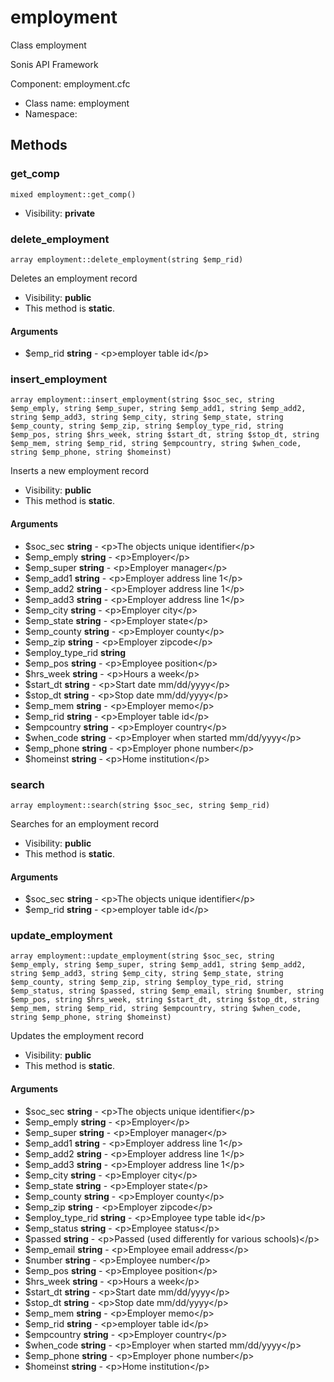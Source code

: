 employment
===============

Class employment

Sonis API Framework

Component: employment.cfc


* Class name: employment
* Namespace: 







Methods
-------


### get_comp

    mixed employment::get_comp()





* Visibility: **private**




### delete_employment

    array employment::delete_employment(string $emp_rid)

Deletes an employment record



* Visibility: **public**
* This method is **static**.


#### Arguments
* $emp_rid **string** - &lt;p&gt;employer table id&lt;/p&gt;



### insert_employment

    array employment::insert_employment(string $soc_sec, string $emp_emply, string $emp_super, string $emp_add1, string $emp_add2, string $emp_add3, string $emp_city, string $emp_state, string $emp_county, string $emp_zip, string $employ_type_rid, string $emp_pos, string $hrs_week, string $start_dt, string $stop_dt, string $emp_mem, string $emp_rid, string $empcountry, string $when_code, string $emp_phone, string $homeinst)

Inserts a new employment record



* Visibility: **public**
* This method is **static**.


#### Arguments
* $soc_sec **string** - &lt;p&gt;The objects unique identifier&lt;/p&gt;
* $emp_emply **string** - &lt;p&gt;Employer&lt;/p&gt;
* $emp_super **string** - &lt;p&gt;Employer manager&lt;/p&gt;
* $emp_add1 **string** - &lt;p&gt;Employer address line 1&lt;/p&gt;
* $emp_add2 **string** - &lt;p&gt;Employer address line 1&lt;/p&gt;
* $emp_add3 **string** - &lt;p&gt;Employer address line 1&lt;/p&gt;
* $emp_city **string** - &lt;p&gt;Employer city&lt;/p&gt;
* $emp_state **string** - &lt;p&gt;Employer state&lt;/p&gt;
* $emp_county **string** - &lt;p&gt;Employer county&lt;/p&gt;
* $emp_zip **string** - &lt;p&gt;Employer zipcode&lt;/p&gt;
* $employ_type_rid **string**
* $emp_pos **string** - &lt;p&gt;Employee position&lt;/p&gt;
* $hrs_week **string** - &lt;p&gt;Hours a week&lt;/p&gt;
* $start_dt **string** - &lt;p&gt;Start date mm/dd/yyyy&lt;/p&gt;
* $stop_dt **string** - &lt;p&gt;Stop date mm/dd/yyyy&lt;/p&gt;
* $emp_mem **string** - &lt;p&gt;Employer memo&lt;/p&gt;
* $emp_rid **string** - &lt;p&gt;Employer table id&lt;/p&gt;
* $empcountry **string** - &lt;p&gt;Employer country&lt;/p&gt;
* $when_code **string** - &lt;p&gt;Employer when started mm/dd/yyyy&lt;/p&gt;
* $emp_phone **string** - &lt;p&gt;Employer phone number&lt;/p&gt;
* $homeinst **string** - &lt;p&gt;Home institution&lt;/p&gt;



### search

    array employment::search(string $soc_sec, string $emp_rid)

Searches for an employment record



* Visibility: **public**
* This method is **static**.


#### Arguments
* $soc_sec **string** - &lt;p&gt;The objects unique identifier&lt;/p&gt;
* $emp_rid **string** - &lt;p&gt;employer table id&lt;/p&gt;



### update_employment

    array employment::update_employment(string $soc_sec, string $emp_emply, string $emp_super, string $emp_add1, string $emp_add2, string $emp_add3, string $emp_city, string $emp_state, string $emp_county, string $emp_zip, string $employ_type_rid, string $emp_status, string $passed, string $emp_email, string $number, string $emp_pos, string $hrs_week, string $start_dt, string $stop_dt, string $emp_mem, string $emp_rid, string $empcountry, string $when_code, string $emp_phone, string $homeinst)

Updates the employment record



* Visibility: **public**
* This method is **static**.


#### Arguments
* $soc_sec **string** - &lt;p&gt;The objects unique identifier&lt;/p&gt;
* $emp_emply **string** - &lt;p&gt;Employer&lt;/p&gt;
* $emp_super **string** - &lt;p&gt;Employer manager&lt;/p&gt;
* $emp_add1 **string** - &lt;p&gt;Employer address line 1&lt;/p&gt;
* $emp_add2 **string** - &lt;p&gt;Employer address line 1&lt;/p&gt;
* $emp_add3 **string** - &lt;p&gt;Employer address line 1&lt;/p&gt;
* $emp_city **string** - &lt;p&gt;Employer city&lt;/p&gt;
* $emp_state **string** - &lt;p&gt;Employer state&lt;/p&gt;
* $emp_county **string** - &lt;p&gt;Employer county&lt;/p&gt;
* $emp_zip **string** - &lt;p&gt;Employer zipcode&lt;/p&gt;
* $employ_type_rid **string** - &lt;p&gt;Employee type table id&lt;/p&gt;
* $emp_status **string** - &lt;p&gt;Employee status&lt;/p&gt;
* $passed **string** - &lt;p&gt;Passed (used differently for various schools)&lt;/p&gt;
* $emp_email **string** - &lt;p&gt;Employee email address&lt;/p&gt;
* $number **string** - &lt;p&gt;Employee number&lt;/p&gt;
* $emp_pos **string** - &lt;p&gt;Employee position&lt;/p&gt;
* $hrs_week **string** - &lt;p&gt;Hours a week&lt;/p&gt;
* $start_dt **string** - &lt;p&gt;Start date mm/dd/yyyy&lt;/p&gt;
* $stop_dt **string** - &lt;p&gt;Stop date mm/dd/yyyy&lt;/p&gt;
* $emp_mem **string** - &lt;p&gt;Employer memo&lt;/p&gt;
* $emp_rid **string** - &lt;p&gt;employer table id&lt;/p&gt;
* $empcountry **string** - &lt;p&gt;Employer country&lt;/p&gt;
* $when_code **string** - &lt;p&gt;Employer when started mm/dd/yyyy&lt;/p&gt;
* $emp_phone **string** - &lt;p&gt;Employer phone number&lt;/p&gt;
* $homeinst **string** - &lt;p&gt;Home institution&lt;/p&gt;


